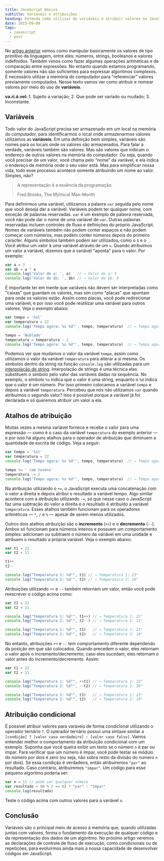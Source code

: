```yaml
---
title: JavaScript Básico
subtitle: Variáveis e atribuições
heading: Entenda como utilizar de variáveis e atribuir valores no JavaScript.
date: 2015-09-09
tags:
  - javascript
  - post
---
```


No [artigo anterior](https://maxroecker.github.io/posts/2015-09-01-javascript-basico-2/) vemos como manipular basicamente os valores de tipo primitivo da linguagem, entre eles: números, strings, booleanos e valores indefinidos. Também vimos como fazer algumas operações aritméticas e de comparação entre expressões. No entanto quando estamos programando, somente valores não são suficientes para expressar algoritmos complexos. É necessário utilizar a memória do computador para "referenciar" valores previamente computados. Nesse texto vamos ver como atribuir e nomear valores por meio do uso de **variáveis**.

<aside>
<strong>va.ri.á.vel:</strong> 1. Sujeito a variação; 2. Que pode ser variado ou mudado; 3. Inconstante.
</aside>




## Variáveis

Todo valor do JavaScript precisa ser armazenado em um local na memória do computador, para identificarmos o local onde armazenarmos valores utilizamos as **variáveis**. Em uma definição bem simples, variáveis são nomes para os locais onde os valores são armazenados. Para falar a verdade, variáveis também são valores. Mas são valores que indicam o endereço de outros valores na memória do computador. Ou seja, quando você precisar de um valor, você chama pelo “nome” da variável, e ela indica o endereço de memória onde o seu valor está. Mas para simplificar nossa vida, todo esse processo acontece somente atribuindo um nome ao valor. Simples, não?

<blockquote>
  <p>
    A representação é a essência da programação.
  </p>
  <footer>Fred Brooks, The Mythical Man-Month</footer>
</blockquote>

Para definirmos uma variável, utilizamos a palavra `var` seguida pelo nome que você deseja dar a variável. Variáveis podem ter qualquer nome, com exceção de palavras reservadas. `var` é um exemplo de palavra reservada, você não pode dar o nome de uma variável de `var`. Outras palavras reservadas incluem controles de fluxo e definições do próprio JavaScript. Nomes de variáveis também não podem conter espaços e não podem começar com números, mas podem conter números depois do primeiro caracter. Alguns símbolos também podem ser utilizados, como o `$` e o `_`. Você atribui um valor à uma variável através de um `=`. Quando atribuímos um valor a variável, dizemos que a variável "aponta" para o valor. Por exemplo:

``` js
var a = 3
var $b = a * a
console.log('Valor de a: ', a)   // → Valor de a: 3
console.log('Valor de $b: ', $b) // → Valor de $b: 9
```

É importante ter em mente que variáveis não devem ser interpretadas como "caixas" que guardam os valores, mas sim como "placas" que apontam para onde os valores estão. Assim como placas, você pode redirecionar uma variável, e por isso você pode reutilizar uma variável para outros valores. Veja o exemplo abaixo:

``` js
var tempo = 'Sol'
var temperatura = 22
console.log('Tempo agora: %s %d°', tempo, temperatura)  // → Tempo agora: Sol 22°

tempo = 'Nublado'
temperatura = temperatura - 2
console.log('Tempo agora: %s %d°', tempo, temperatura)  // → Tempo agora: Nublado 20°
```

Podemos ver que mudamos o valor da variável `tempo`, assim como utilizamos o valor da variável `temperatura` para alterar a si mesma. Os símbolos dentro da string na função `console.log` são utilizadas para um [interpolação de string](https://en.wikipedia.org/wiki/String_interpolation). Interpolação de strings é uma técnica elas substituem o símbolo pelo valor das variáveis dadas na sequência. No exemplo, o símbolo `%s` indica que o valor é uma string, enquanto o `%d` indica que o valor é um número. Por isso primeiro colocamos a variável `tempo` e depois a variável `temperatura`. Percebeu que nós não utilizamos `var` quando atribuímos o segundo valor? Isso é possível porque a variável já foi declarada e só queremos atribuir um valor a ela.




## Atalhos de atribuição

Muitas vezes a mesma variável fornece e recebe o valor para uma expressão — como é o caso da variável `temperatura` do exemplo anterior — e por isso há alguns atalhos para o operador de atribuição que diminuem a quantidade de escrita de código. Veja a seguir:

``` js
var tempo = 'Sol'
var temperatura = 22
console.log('Tempo agora: %s %d°', tempo, temperatura)  // → Tempo agora: Sol 22°

tempo += ' com nuvens'
temperatura -= 2
console.log('Tempo agora: %s %d°', tempo, temperatura)  // → Tempo agora: Sol com nuvens 20°
```

Na atribuição utilizando o `+=`, o JavaScript executa uma concatenação com o valor a direita e depois atribui o resultado a variável tempo. Algo similar acontece com a atribuição utilizando `-=`, só que nesse caso o JavaScript faz uma subtração do valor a direita e o resultado é atribuído a variável `temperatura`. Esses atalhos também funcionam para os operadores aritméticos — `*`, `/` e `%` — apesar de serem menos utilizados.


Outros dois atalhos atribuição são o **incremento** (`++`) e o **decremento** (`--`). Ambos só funcionam para números inteiros e possuem um comportamento simples: adicionam ou subtraem o número da variável em uma unidade e atribuem o resultado a própria variável. Veja o exemplo abaixo:

``` js
var t1 = 22
var t2 = 11

t1++
t2--

console.log("Temperatura 1: %d°", t1) // → Temperatura 1: 23°
console.log("Temperatura 2: %d°", t2) // → Temperatura 2: 10°
```

Atribuições utilizando `++` e `--` também retornam um valor, então você pode reescrever o código acima como:

``` js
var t1 = 22
var t2 = 11

console.log("Temperatura 1: %d°", t1++) // → Temperatura 1: 22°
console.log("Temperatura 2: %d°", t2--) // → Temperatura 2: 11°

console.log("Temperatura 1: %d°", t1)   // → Temperatura 1: 23°
console.log("Temperatura 2: %d°", t2)   // → Temperatura 2: 10°
```

No entanto, atribuições `++` e `--` tem comportamento diferente dependendo da posição em que são colocados. Quando precedem o valor, eles retornam o valor após o incremento/decremento; caso eles sucedam, eles retornam o valor antes do incremento/decremento. Assim:


``` js
var t1 = 22
var t2 = 11

console.log("Temperatura 1: %d°", ++t1) // → Temperatura 1: 23°
console.log("Temperatura 2: %d°", --t2) // → Temperatura 2: 10°

console.log("Temperatura 1: %d°", t1)   // → Temperatura 1: 23°
console.log("Temperatura 2: %d°", t2)   // → Temperatura 2: 10°
```




## Atribuição condicional

É possível atribuir valores para varáveis de forma condicional utilizando o operador ternário `?`. O operador ternário possui uma sintaxe similar a `[condição] ? [valor caso verdadeiro] : [valor caso falso]`. Vamos entender melhor o comportamento da atribuição condicional com um exemplo. Suponha que você queira exibir um texto se o número `n` é par ou ímpar. Para verificar que um número é ímpar, você pode testar se módulo do número por dois é zero (ou seja, não sobra resto da divisão do número `n` por dois). Se essa condição é verdadeira, então atribuiremos `"par"` ao resultado. Caso contrário, atribuíremos `"ímpar"`. Um código para esse pequeno algoritmo poderia ser:

``` js
var n = 11 // pode ser qualquer número
var resultado = (n % 2 == 0) ? "par" : "ímpar"
console.log(resultado)
```

Teste o código acima com outros valores para a variável `n`.




## Conclusão

Variáveis são o principal meio de acesso à memória que, quando utilizadas juntas com valores, forma o fundamento da execução de qualquer código e da representação dos dados de um algoritmo. No próximo artigo veremos as declarações de controle de fluxo de execução, como condicionais ou de repetições, para evoluirmos ainda mais a nossa capacidade de desenvolver códigos em JavaScript.
